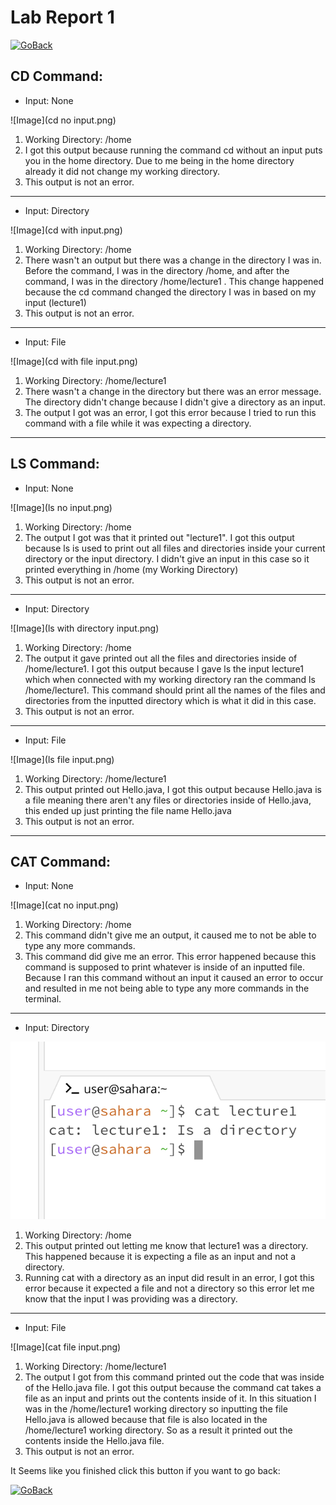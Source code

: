 
# Lab Report 1
[![GoBack]][Back]

**CD Command:**
---
- Input: None
  
![Image](cd no input.png)

1. Working Directory: /home
2. I got this output because running the command cd without an input puts you in the home directory. Due to me being in the home directory already it did not change my working directory.
3. This output is not an error.
   
---
- Input: Directory
  
![Image](cd with input.png)

1. Working Directory: /home
2. There wasn't an output but there was a change in the directory I was in. Before the command, I was in the directory /home, and after the command, I was in the directory /home/lecture1 . This change happened because the cd command changed the directory I was in based on my input (lecture1) 
3. This output is not an error.
   
---
- Input: File
  
![Image](cd with file input.png)

1. Working Directory: /home/lecture1
2. There wasn't a change in the directory but there was an error message. The directory didn't change because I didn't give a directory as an input.
3. The output I got was an error, I got this error because I tried to run this command with a file while it was expecting a directory. 
   
---

**LS Command:**
---
- Input: None
  
![Image](ls no input.png)

1. Working Directory: /home
2. The output I got was that it printed out "lecture1". I got this output because ls is used to print out all files and directories inside your current directory or the input directory. I didn't give an input in this case so it printed everything in /home (my Working Directory)
3. This output is not an error.
   
---
- Input: Directory
  
![Image](ls with directory input.png)

1. Working Directory: /home
2. The output it gave printed out all the files and directories inside of /home/lecture1. I got this output because I gave ls the input lecture1 which when connected with my working directory ran the command ls /home/lecture1. This command should print all the names of the files and directories from the inputted directory which is what it did in this case.
3. This output is not an error.
   
---
- Input: File
  
![Image](ls file input.png)

1. Working Directory: /home/lecture1
2. This output printed out Hello.java, I got this output because Hello.java is a file meaning there aren't any files or directories inside of Hello.java, this ended up just printing the file name Hello.java
3. This output is not an error.
   
---

**CAT Command:**
---
- Input: None
  
![Image](cat no input.png)

1. Working Directory: /home
2. This command didn't give me an output, it caused me to not be able to type any more commands.
3. This command did give me an error. This error happened because this command is supposed to print whatever is inside of an inputted file. Because I ran this command without an input it caused an error to occur and resulted in me not being able to type any more commands in the terminal.
   
---
- Input: Directory
  
![Image](cat_directory.png)

1. Working Directory: /home
2. This output printed out letting me know that lecture1 was a directory. This happened because it is expecting a file as an input and not a directory.
3. Running cat with a directory as an input did result in an error, I got this error because it expected a file and not a directory so this error let me know that the input I was providing was a directory.
   
---
- Input: File
  
![Image](cat file input.png)

1. Working Directory: /home/lecture1
2. The output I got from this command printed out the code that was inside of the Hello.java file. I got this output because the command cat takes a file as an input and prints out the contents inside of it. In this situation I was in the /home/lecture1 working directory so inputting the file Hello.java is allowed because that file is also located in the /home/lecture1 working directory. So as a result it printed out the contents inside the Hello.java file.
3. This output is not an error.

It Seems like you finished click this button if you want to go back:

[![GoBack]][Back]
<!---------------------------------------------------------------------------->
[GoBack]: https://img.shields.io/badge/%E2%86%90%20Go%20Back-red
[Back]: ..
